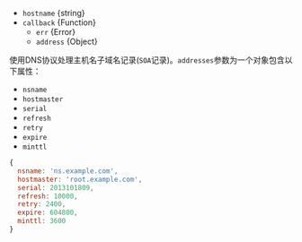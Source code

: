 <!-- YAML
added: v0.11.10
-->
- `hostname` {string}
- `callback` {Function}
  - `err` {Error}
  - `address` {Object}

使用DNS协议处理主机名子域名记录(`SOA`记录)。`addresses`参数为一个对象包含以下属性：

* `nsname`
* `hostmaster`
* `serial`
* `refresh`
* `retry`
* `expire`
* `minttl`

<!-- eslint-disable -->
```js
{
  nsname: 'ns.example.com',
  hostmaster: 'root.example.com',
  serial: 2013101809,
  refresh: 10000,
  retry: 2400,
  expire: 604800,
  minttl: 3600
}
```

